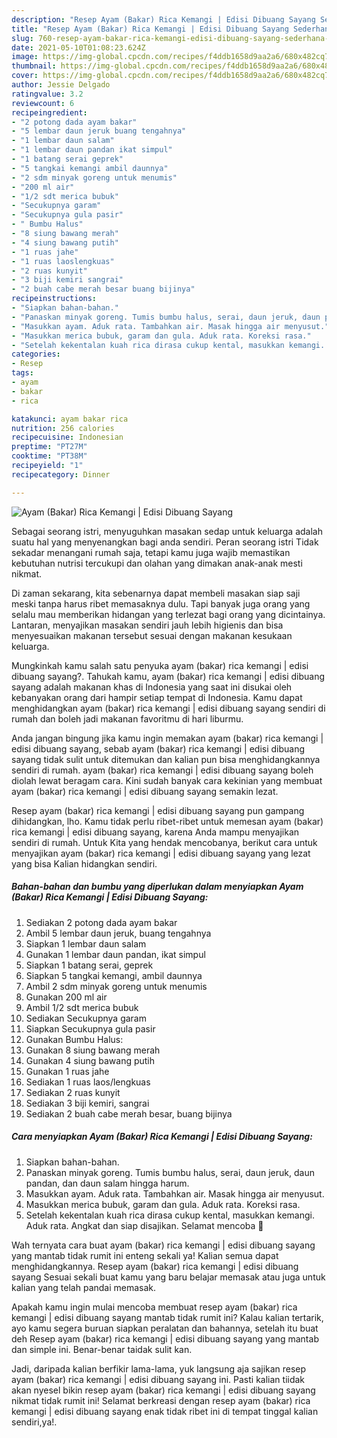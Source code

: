 ```yaml
---
description: "Resep Ayam (Bakar) Rica Kemangi | Edisi Dibuang Sayang Sederhana dan Mudah Dibuat"
title: "Resep Ayam (Bakar) Rica Kemangi | Edisi Dibuang Sayang Sederhana dan Mudah Dibuat"
slug: 760-resep-ayam-bakar-rica-kemangi-edisi-dibuang-sayang-sederhana-dan-mudah-dibuat
date: 2021-05-10T01:08:23.624Z
image: https://img-global.cpcdn.com/recipes/f4ddb1658d9aa2a6/680x482cq70/ayam-bakar-rica-kemangi-edisi-dibuang-sayang-foto-resep-utama.jpg
thumbnail: https://img-global.cpcdn.com/recipes/f4ddb1658d9aa2a6/680x482cq70/ayam-bakar-rica-kemangi-edisi-dibuang-sayang-foto-resep-utama.jpg
cover: https://img-global.cpcdn.com/recipes/f4ddb1658d9aa2a6/680x482cq70/ayam-bakar-rica-kemangi-edisi-dibuang-sayang-foto-resep-utama.jpg
author: Jessie Delgado
ratingvalue: 3.2
reviewcount: 6
recipeingredient:
- "2 potong dada ayam bakar"
- "5 lembar daun jeruk buang tengahnya"
- "1 lembar daun salam"
- "1 lembar daun pandan ikat simpul"
- "1 batang serai geprek"
- "5 tangkai kemangi ambil daunnya"
- "2 sdm minyak goreng untuk menumis"
- "200 ml air"
- "1/2 sdt merica bubuk"
- "Secukupnya garam"
- "Secukupnya gula pasir"
- " Bumbu Halus"
- "8 siung bawang merah"
- "4 siung bawang putih"
- "1 ruas jahe"
- "1 ruas laoslengkuas"
- "2 ruas kunyit"
- "3 biji kemiri sangrai"
- "2 buah cabe merah besar buang bijinya"
recipeinstructions:
- "Siapkan bahan-bahan."
- "Panaskan minyak goreng. Tumis bumbu halus, serai, daun jeruk, daun pandan, dan daun salam hingga harum."
- "Masukkan ayam. Aduk rata. Tambahkan air. Masak hingga air menyusut."
- "Masukkan merica bubuk, garam dan gula. Aduk rata. Koreksi rasa."
- "Setelah kekentalan kuah rica dirasa cukup kental, masukkan kemangi. Aduk rata. Angkat dan siap disajikan. Selamat mencoba 💐"
categories:
- Resep
tags:
- ayam
- bakar
- rica

katakunci: ayam bakar rica 
nutrition: 256 calories
recipecuisine: Indonesian
preptime: "PT27M"
cooktime: "PT38M"
recipeyield: "1"
recipecategory: Dinner

---
```



![Ayam (Bakar) Rica Kemangi | Edisi Dibuang Sayang](https://img-global.cpcdn.com/recipes/f4ddb1658d9aa2a6/680x482cq70/ayam-bakar-rica-kemangi-edisi-dibuang-sayang-foto-resep-utama.jpg)

Sebagai seorang istri, menyuguhkan masakan sedap untuk keluarga adalah suatu hal yang menyenangkan bagi anda sendiri. Peran seorang istri Tidak sekadar menangani rumah saja, tetapi kamu juga wajib memastikan kebutuhan nutrisi tercukupi dan olahan yang dimakan anak-anak mesti nikmat.

Di zaman  sekarang, kita sebenarnya dapat membeli masakan siap saji meski tanpa harus ribet memasaknya dulu. Tapi banyak juga orang yang selalu mau memberikan hidangan yang terlezat bagi orang yang dicintainya. Lantaran, menyajikan masakan sendiri jauh lebih higienis dan bisa menyesuaikan makanan tersebut sesuai dengan makanan kesukaan keluarga. 



Mungkinkah kamu salah satu penyuka ayam (bakar) rica kemangi | edisi dibuang sayang?. Tahukah kamu, ayam (bakar) rica kemangi | edisi dibuang sayang adalah makanan khas di Indonesia yang saat ini disukai oleh kebanyakan orang dari hampir setiap tempat di Indonesia. Kamu dapat menghidangkan ayam (bakar) rica kemangi | edisi dibuang sayang sendiri di rumah dan boleh jadi makanan favoritmu di hari liburmu.

Anda jangan bingung jika kamu ingin memakan ayam (bakar) rica kemangi | edisi dibuang sayang, sebab ayam (bakar) rica kemangi | edisi dibuang sayang tidak sulit untuk ditemukan dan kalian pun bisa menghidangkannya sendiri di rumah. ayam (bakar) rica kemangi | edisi dibuang sayang boleh diolah lewat beragam cara. Kini sudah banyak cara kekinian yang membuat ayam (bakar) rica kemangi | edisi dibuang sayang semakin lezat.

Resep ayam (bakar) rica kemangi | edisi dibuang sayang pun gampang dihidangkan, lho. Kamu tidak perlu ribet-ribet untuk memesan ayam (bakar) rica kemangi | edisi dibuang sayang, karena Anda mampu menyajikan sendiri di rumah. Untuk Kita yang hendak mencobanya, berikut cara untuk menyajikan ayam (bakar) rica kemangi | edisi dibuang sayang yang lezat yang bisa Kalian hidangkan sendiri.

<!--inarticleads1-->

##### Bahan-bahan dan bumbu yang diperlukan dalam menyiapkan Ayam (Bakar) Rica Kemangi | Edisi Dibuang Sayang:

1. Sediakan 2 potong dada ayam bakar
1. Ambil 5 lembar daun jeruk, buang tengahnya
1. Siapkan 1 lembar daun salam
1. Gunakan 1 lembar daun pandan, ikat simpul
1. Siapkan 1 batang serai, geprek
1. Siapkan 5 tangkai kemangi, ambil daunnya
1. Ambil 2 sdm minyak goreng untuk menumis
1. Gunakan 200 ml air
1. Ambil 1/2 sdt merica bubuk
1. Sediakan Secukupnya garam
1. Siapkan Secukupnya gula pasir
1. Gunakan  Bumbu Halus:
1. Gunakan 8 siung bawang merah
1. Gunakan 4 siung bawang putih
1. Gunakan 1 ruas jahe
1. Sediakan 1 ruas laos/lengkuas
1. Sediakan 2 ruas kunyit
1. Sediakan 3 biji kemiri, sangrai
1. Sediakan 2 buah cabe merah besar, buang bijinya




<!--inarticleads2-->

##### Cara menyiapkan Ayam (Bakar) Rica Kemangi | Edisi Dibuang Sayang:

1. Siapkan bahan-bahan.
1. Panaskan minyak goreng. Tumis bumbu halus, serai, daun jeruk, daun pandan, dan daun salam hingga harum.
1. Masukkan ayam. Aduk rata. Tambahkan air. Masak hingga air menyusut.
1. Masukkan merica bubuk, garam dan gula. Aduk rata. Koreksi rasa.
1. Setelah kekentalan kuah rica dirasa cukup kental, masukkan kemangi. Aduk rata. Angkat dan siap disajikan. Selamat mencoba 💐




Wah ternyata cara buat ayam (bakar) rica kemangi | edisi dibuang sayang yang mantab tidak rumit ini enteng sekali ya! Kalian semua dapat menghidangkannya. Resep ayam (bakar) rica kemangi | edisi dibuang sayang Sesuai sekali buat kamu yang baru belajar memasak atau juga untuk kalian yang telah pandai memasak.

Apakah kamu ingin mulai mencoba membuat resep ayam (bakar) rica kemangi | edisi dibuang sayang mantab tidak rumit ini? Kalau kalian tertarik, ayo kamu segera buruan siapkan peralatan dan bahannya, setelah itu buat deh Resep ayam (bakar) rica kemangi | edisi dibuang sayang yang mantab dan simple ini. Benar-benar taidak sulit kan. 

Jadi, daripada kalian berfikir lama-lama, yuk langsung aja sajikan resep ayam (bakar) rica kemangi | edisi dibuang sayang ini. Pasti kalian tiidak akan nyesel bikin resep ayam (bakar) rica kemangi | edisi dibuang sayang nikmat tidak rumit ini! Selamat berkreasi dengan resep ayam (bakar) rica kemangi | edisi dibuang sayang enak tidak ribet ini di tempat tinggal kalian sendiri,ya!.

